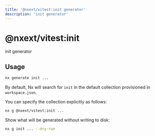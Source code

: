 ```yaml
---
title: '@nxext/vitest:init generator'
description: 'init generator'
---
```


# @nxext/vitest:init

init generator

## Usage

```bash
nx generate init ...
```

By default, Nx will search for `init` in the default collection provisioned in `workspace.json`.

You can specify the collection explicitly as follows:

```bash
nx g @nxext/vitest:init ...
```

Show what will be generated without writing to disk:

```bash
nx g init ... --dry-run
```
